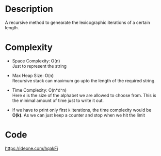 # Description
A recursive method to genearate the lexicographic iterations of a certain length.

# Complexity

- Space Complexity: O(n)  
Just to represent the string

- Max Heap Size: O(n)  
Recursive stack can maximum go upto the length of the required string.

- Time Complexity: O(n*d^n)  
Here `d` is the size of the alphabet we are allowed to choose from. This is the minimal amount of time just to write it out.

- If we have to print only first `k` iterations, the time complexity would be **O(k)**. As we can just keep a counter and stop when we hit the limit


# Code
https://ideone.com/hqakFi
